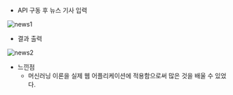 - API 구동 후 뉴스 기사 입력

![news1](https://user-images.githubusercontent.com/76901290/128296219-40e0a9b7-7571-48d6-8c76-31a0637f1804.PNG)


- 결과 출력

![news2](https://user-images.githubusercontent.com/76901290/128296226-a99ca083-a1a1-4b55-965f-5b146a37d9d3.PNG)


- 느낀점 
    - 머신러닝 이론을 실제 웹 어플리케이션에 적용함으로써 많은 것을 배울 수 있었다. 